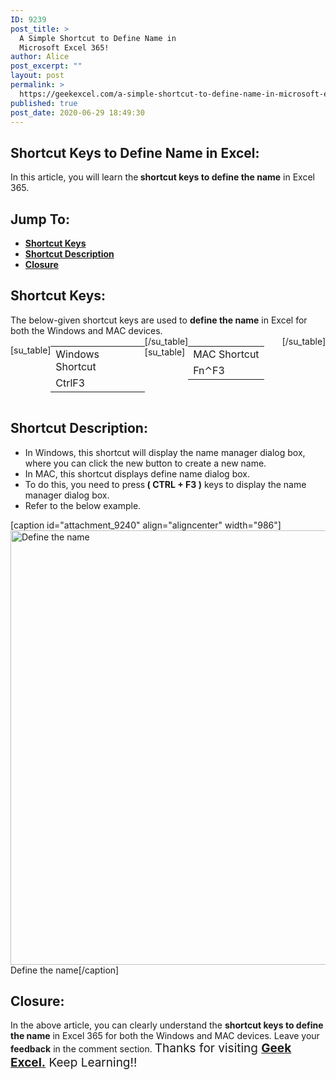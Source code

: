 ```yaml
---
ID: 9239
post_title: >
  A Simple Shortcut to Define Name in
  Microsoft Excel 365!
author: Alice
post_excerpt: ""
layout: post
permalink: >
  https://geekexcel.com/a-simple-shortcut-to-define-name-in-microsoft-excel-365/
published: true
post_date: 2020-06-29 18:49:30
---
```

<h2>Shortcut Keys to Define Name in Excel:</h2>
In this article, you will learn the<strong> shortcut keys to define the name</strong> in Excel 365.
<h2>Jump To:</h2>
<ul>
 	<li><strong><a href="#1">Shortcut Keys</a></strong></li>
 	<li><strong><a href="#2">Shortcut Description</a></strong></li>
 	<li><strong><a href="#3">Closure</a></strong></li>
</ul>
<h2 id="1">Shortcut Keys:</h2>
The below-given shortcut keys are used to <strong>define the name</strong> in Excel for both the Windows and MAC devices.
<div style="display: flex;">

[su_table]
<table>
<tbody>
<tr>
<td>Windows Shortcut</td>
</tr>
<tr>
<td style="display: flex;"><span class="key-flex"><span class="win-key" style="width: 120px;"><span class="custom-span-key">Ctrl</span></span></span><span class="key-flex"><span class="win-key"><span class="custom-span-key">F3</span></span></span></td>
</tr>
</tbody>
</table>
[/su_table]
[su_table]
<table style="float: right;">
<tbody>
<tr>
<td>MAC Shortcut</td>
</tr>
<tr>
<td style="display: flex;"><span class="key-flex"><span class="mac-key"><span class="custom-span-key">Fn</span></span></span><span class="key-flex"><span class="mac-key"><span class="custom-span-key">⌃</span></span></span><span class="key-flex"><span class="mac-key"><span class="custom-span-key">F3</span></span></span></td>
</tr>
</tbody>
</table>
[/su_table]

</div>
<h2 id="2">Shortcut Description:</h2>
<ul>
 	<li>In Windows, this shortcut will display the name manager dialog box, where you can click the new button to create a new name.</li>
 	<li>In MAC, this shortcut displays define name dialog box.</li>
 	<li>To do this, you need to press<strong> ( CTRL + F3 )</strong> keys to display the name manager dialog box.</li>
 	<li>Refer to the below example.</li>
</ul>
[caption id="attachment_9240" align="aligncenter" width="986"]<img class="size-full wp-image-9240" src="https://geekexcel.com/wp-content/uploads/2020/06/ezgif.com-optimize-81.gif" alt="Define the name" width="986" height="695" /> Define the name[/caption]
<h2 id="3">Closure:</h2>
In the above article, you can clearly understand the <strong>shortcut keys to define the name</strong> in Excel 365 for both the Windows and MAC devices. Leave your <strong>feedback</strong> in the comment section. <span style="font-size: 19px;">Thanks for visiting <strong><a href="https://geekexcel.com/">Geek Excel.</a></strong> Keep Learning!!</span>